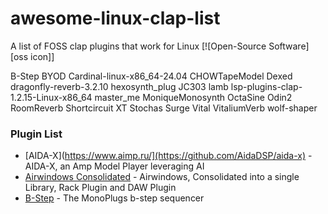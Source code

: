 # awesome-linux-clap-list
A list of FOSS clap plugins that work for Linux [![Open-Source Software][oss icon]]

B-Step
BYOD
Cardinal-linux-x86_64-24.04
CHOWTapeModel
Dexed
dragonfly-reverb-3.2.10
hexosynth_plug
JC303
lamb
lsp-plugins-clap-1.2.15-Linux-x86_64
master_me
MoniqueMonosynth
OctaSine
Odin2
RoomReverb
Shortcircuit XT
Stochas
Surge
Vital
VitaliumVerb
wolf-shaper

### Plugin List

- [AIDA-X](https://www.aimp.ru/](https://github.com/AidaDSP/aida-x) - AIDA-X, an Amp Model Player leveraging AI
- [Airwindows Consolidated](https://github.com/baconpaul/airwin2rack) - Airwindows, Consolidated into a single Library, Rack Plugin and DAW Plugin 
- [B-Step](https://github.com/surge-synthesizer/b-step) - The MonoPlugs b-step sequencer
